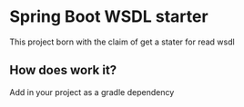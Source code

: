 # Spring Boot WSDL starter

This project born with the claim of get a stater for read wsdl 

## How does work it?

Add in your project as a gradle dependency



